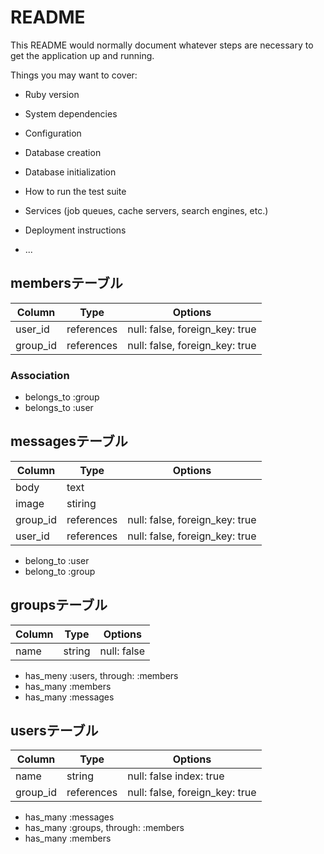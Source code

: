 # README

This README would normally document whatever steps are necessary to get the
application up and running.

Things you may want to cover:

* Ruby version

* System dependencies

* Configuration

* Database creation

* Database initialization

* How to run the test suite

* Services (job queues, cache servers, search engines, etc.)

* Deployment instructions

* ...

## membersテーブル

|Column|Type|Options|
|------|----|-------|
|user_id|references|null: false, foreign_key: true|
|group_id|references|null: false, foreign_key: true|

### Association
- belongs_to :group
- belongs_to :user

## messagesテーブル

|Column|Type|Options|
|------|----|-------|
|body|text|
|image|stiring|
|group_id|references|null: false, foreign_key: true|
|user_id|references|null: false, foreign_key: true|

- belong_to :user
- belong_to :group

## groupsテーブル

|Column|Type|Options|
|------|----|-------|
|name|string|null: false|

- has_meny :users, through: :members
- has_many :members
- has_many :messages

## usersテーブル

|Column|Type|Options|
|------|----|-------|
|name|string|null: false index: true|
|group_id|references|null: false, foreign_key: true|

- has_many :messages
- has_many :groups, through: :members
- has_many :members




